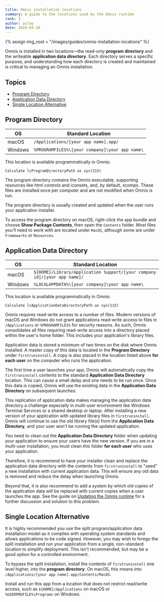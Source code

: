 ```yaml
---
title: Omnis installation locations
summary: A guide to the locations used by the Omnis runtime
rank: 3
author: aclay
date: 2019-04-28
---
```


{% assign img_root = "/images/guides/omnis-installation-locations" %}

Omnis is installed in two locations—the read-only **program directory** and the writeable **application data directory**. Each directory serves a specific purpose, and understanding how each directory is created and maintained is critical to managing an Omnis installation.

## Topics

* [Program Directory](#program_directory)
* [Application Data Directory](#application_data_directory)
* [Single Location Alternative](#single_location_alternative)
 
## <a id="program_directory"></a>Program Directory

| OS | Standard Location |
|---|---|
| macOS | `/Applications/[your app name].app/` |
| Windows | `%PROGRAMFILES%\[your company]\your app name\` |

This location is available programmatically in Omnis:
```omnis
Calculate lcProgramDirectoryPath as sys(215)
```

The program directory contains the Omnis executable, supporting resources like html controls and iconsets, and, by default, xcomps. These files are installed once per computer and are not modified when Omnis is run.

The program directory is usually created and updated when the user runs your application installer.

To access the program directory on macOS, right-click the app bundle and choose **Show Package Contents**, then open the `Contents` folder. Most files you'll need to work with are located under `MacOS`, although some are under `Frameworks` or `Resources`.

## <a id="application_data_directory"></a>Application Data Directory

| OS | Standard Location |
|---|---|
| macOS | `${HOME}/Library/Application Support/[your company id]/[your app name]/` |
| Windows | `%LOCALAPPDATA%\[your company]\your app name\` |

This location is available programmatically in Omnis:
```omnis
Calculate lcApplicationDataDirectoryPath as sys(115)
```

Omnis requires read-write access to a number of files. Modern versions of macOS and Windows do not grant applications read-write access to files in `/Applications` or `%PROGRAMFILES%` for security reasons. As such, Omnis consolidates all files requiring read-write access into a directory placed within the user's home folder. This includes your application's library files.

Application data is stored a minimum of two times on the disk where Omnis installed. A master copy of this data is located in the **Program Directory** under `firstruninstall`. A copy is also placed in the location listed above __for each user__ on the computer who runs the application.

The first time a user launches your app, Omnis will automatically copy the `firstruninstall` contents to the standard **Application Data Directory** location. This can cause a small delay and one needs to be run once. Once this data is copied, Omnis will use the existing data in the **Application Data Directory** on subsequent launches.

This replication of application data makes managing the application data directory a challenge especially in multi-user environment like Windows Terminal Services or a shared desktop or laptop. After installing a new version of your application with updated library files in `firstruninstall`, Omnis will continue to use the old library file(s) from the **Application Data Directory**, and your user won't be running the updated application. 

You need to clean out the **Application Data Directory** folder when updating your application to ensure your users have the new version. If you are in a multi-user installation, you must clean this folder __for each user__ who uses your application.

Therefore, it is recommend to have your installer clean and replace the application data directory with the contents from `firstruninstall` to "seed" a new installation with current application data. This will ensure any old data is removed and reduce the delay when launching Omnis.

Beyond that, it is also recommend to add a system by which old copies of the application data will be replaced with current copies when a user launches the app. See the guide on [Updating the Omnis runtime](/guides/updating-omnis-runtime.html) for a further discussion and solution to this problem.

## <a id="single_location_alternative"></a>Single Location Alternative
It is highly recommended you use the split program/application data installation model as it complies with operating system standards and allows applications to be code signed. However, you may wish to forego the split installation and run your application from a single, non-standard location to simplify deployment. This isn't recommended, but may be a good option for a controlled environment.

To bypass the split installation, install the contents of `firstruninstall` one level higher, into the **program directory**. On macOS, this means into `/Applications/[your app name].app/Contents/MacOS`.

Install and run this app from a location that does not restrict read/write access, such as `${HOME}/Applications` on macOS or `%USERPROFILE%\Programs` on Windows.